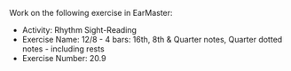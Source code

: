 Work on the following exercise in EarMaster:
- Activity: Rhythm Sight-Reading
- Exercise Name: 12/8 - 4 bars: 16th, 8th & Quarter notes, Quarter dotted notes - including rests
- Exercise Number: 20.9
